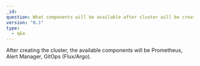 ```yaml
---
_id: 
question: What components will be available after cluster will be created? Prometheus, alert-manager gitops (flux/argo)?
version: "0.1"
type:
  - q&a
---
```

After creating the cluster, the available components will be Prometheus, Alert Manager, GitOps (Flux/Argo).
